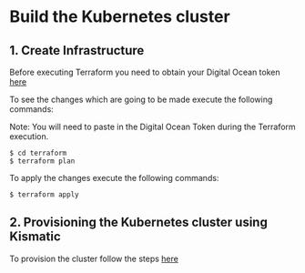 # Build the Kubernetes cluster

## 1. Create Infrastructure

Before executing Terraform you need to obtain your Digital Ocean token [here](https://cloud.digitalocean.com/settings/api/tokens)

To see the changes which are going to be made execute the following commands:

Note: You will need to paste in the Digital Ocean Token during the Terraform execution.

```
$ cd terraform
$ terraform plan
```

To apply the changes execute the following commands:

```
$ terraform apply
```

## 2. Provisioning the Kubernetes cluster using Kismatic

To provision the cluster follow the steps [here](accessing-the-bootstrap-node.md)